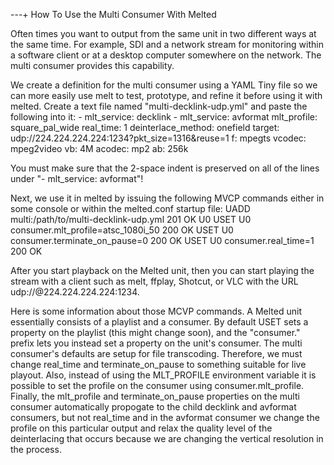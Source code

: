 ---+ How To Use the Multi Consumer With Melted

Often times you want to output from the same unit in two different ways
at the same time. For example, SDI and a network stream for monitoring
within a software client or at a desktop computer somewhere on the
network. The multi consumer provides this capability.

We create a definition for the multi consumer using a YAML Tiny file so
we can more easily use melt to test, prototype, and refine it before
using it with melted. Create a text file named "multi-decklink-udp.yml"
and paste the following into it: <verbatim>- mlt\_service: decklink -
mlt\_service: avformat mlt\_profile: square\_pal\_wide real\_time: 1
deinterlace\_method: onefield target:
udp://224.224.224.224:1234?pkt\_size=1316&reuse=1 f: mpegts vcodec:
mpeg2video vb: 4M acodec: mp2 ab: 256k </verbatim>

You must make sure that the 2-space indent is preserved on all of the
lines under "- mlt\_service: avformat"!

Next, we use it in melted by issuing the following MVCP commands either
in some console or within the melted.conf startup file: <verbatim>UADD
multi:/path/to/multi-decklink-udp.yml 201 OK U0 USET U0
consumer.mlt\_profile=atsc\_1080i\_50 200 OK USET U0
consumer.terminate\_on\_pause=0 200 OK USET U0 consumer.real\_time=1 200
OK </verbatim>

After you start playback on the Melted unit, then you can start playing
the stream with a client such as melt, ffplay, Shotcut, or VLC with the
URL udp://@224.224.224.224:1234.

Here is some information about those MCVP commands. A Melted unit
essentially consists of a playlist and a consumer. By default USET sets
a property on the playlist (this might change soon), and the "consumer."
prefix lets you instead set a property on the unit's consumer. The multi
consumer's defaults are setup for file transcoding. Therefore, we must
change real\_time and terminate\_on\_pause to something suitable for
live playout. Also, instead of using the MLT\_PROFILE environment
variable it is possible to set the profile on the consumer using
consumer.mlt\_profile. Finally, the mlt\_profile and
terminate\_on\_pause properties on the multi consumer automatically
propogate to the child decklink and avformat consumers, but not
real\_time and in the avformat consumer we change the profile on this
particular output and relax the quality level of the deinterlacing that
occurs because we are changing the vertical resolution in the process.
